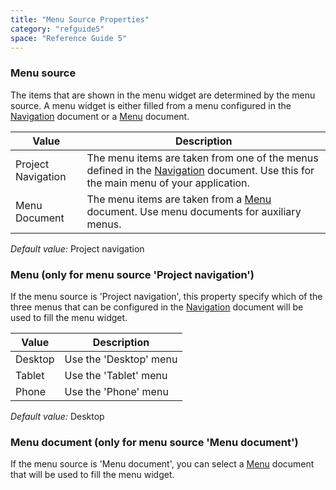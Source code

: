 ```yaml
---
title: "Menu Source Properties"
category: "refguide5"
space: "Reference Guide 5"
---
```

### Menu source

The items that are shown in the menu widget are determined by the menu source. A menu widget is either filled from a menu configured in the [Navigation](Navigation) document or a [Menu](Menu) document.

<table><thead><tr><th class="confluenceTh">Value</th><th class="confluenceTh">Description</th></tr></thead><tbody><tr><td class="confluenceTd">Project Navigation</td><td class="confluenceTd">The menu items are taken from one of the menus defined in the <a href="Navigation">Navigation</a> document. Use this for the main menu of your application.</td></tr><tr><td class="confluenceTd">Menu Document</td><td class="confluenceTd">The menu items are taken from a <a href="Menu">Menu</a> document. Use menu documents for auxiliary menus.</td></tr></tbody></table>

_Default value:_ Project navigation

### Menu (only for menu source 'Project navigation')

If the menu source is 'Project navigation', this property specify which of the three menus that can be configured in the [Navigation](Navigation) document will be used to fill the menu widget.

<table><thead><tr><th class="confluenceTh">Value</th><th class="confluenceTh">Description</th></tr></thead><tbody><tr><td class="confluenceTd">Desktop</td><td class="confluenceTd">Use the 'Desktop' menu</td></tr><tr><td class="confluenceTd">Tablet</td><td class="confluenceTd">Use the 'Tablet' menu</td></tr><tr><td class="confluenceTd">Phone</td><td class="confluenceTd">Use the 'Phone' menu</td></tr></tbody></table>

_Default value:_ Desktop

### Menu document (only for menu source 'Menu document')

If the menu source is 'Menu document', you can select a [Menu](Menu) document that will be used to fill the menu widget.